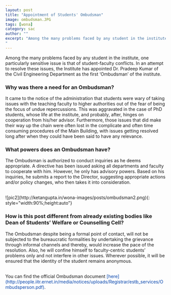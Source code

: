 ```yaml
---
layout: post
title: "Appointment of Students' Ombudsman"
image: ombudsman.JPG
tags: [wona]
category: sac
author: ""
excerpt: "Among the many problems faced by any student in the institute, one particularly sensitive issue is that of student-faculty conflicts. In an attempt to resolve these issues, the Senate has appointed Dr. Pradeep Kumar of the Civil Engineering Department as the first ‘Ombudsman’ of the institute.
"
---
```


Among the many problems faced by any student in the institute, one particularly sensitive issue is that of student-faculty conflicts. In an attempt to resolve these issues, the Institute has appointed Dr. Pradeep Kumar of the Civil Engineering Department as the first ‘Ombudsman’ of the institute.
<br>

### Why was there a need for an Ombudsman?

It came to the notice of the administration that students were wary of taking issues with the teaching faculty to higher authorities out of the fear of being the focus of undue repercussions. This was aggravated in the case of PhD students, whose life at the institute, and probably, after, hinges on cooperation from his/her advisor. Furthermore, those issues that did make their way up the chain were often lost in the complicate and often time consuming procedures of the Main Building, with issues getting resolved long after when they could have been said to have any relevance.
<br>

### What powers does an Ombudsman have?

The Ombudsman is authorized to conduct inquiries as he deems appropriate. A directive has been issued asking all departments and faculty to cooperate with him. However, he only has advisory powers. Based on his inquiries, he submits a report to the Director, suggesting appropriate actions and/or policy changes, who then takes it into consideration. 

<br>
![pic2](http://ketangupta.in/wona-images/posts/ombudsman2.png){: style="width:90%;height:auto"}
<br>

### How is this post different from already existing bodies like Dean of Students’ Welfare or Counselling Cell?

The Ombudsman despite being a formal point of contact, will not be subjected to the bureaucratic formalities by undertaking the grievance through informal channels and thereby, would increase the pace of the resolution. Also, he will confine himself to faculty-centric students’ problems only and not interfere in other issues. Wherever possible, it will be ensured that the identity of the student remains anonymous.


<br>
You can find the official Ombudsman document <span style="color:#0645AD">[here](http://people.iitr.ernet.in/media/notices/uploads/Registrar/estb_services/Ombudsperson.pdf)</span>.
